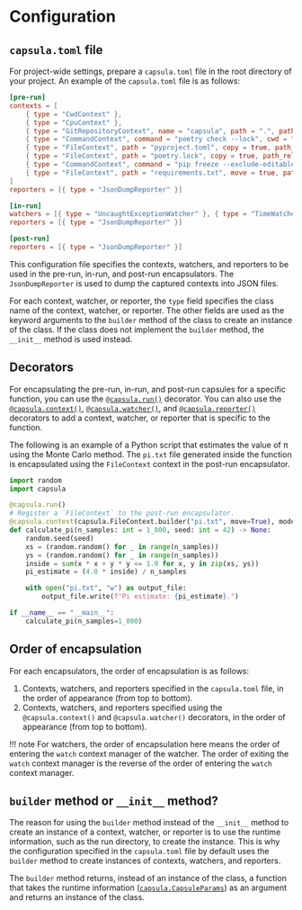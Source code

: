 # Configuration

## `capsula.toml` file

For project-wide settings, prepare a `capsula.toml` file in the root directory of your project. An example of the `capsula.toml` file is as follows:

```toml
[pre-run]
contexts = [
    { type = "CwdContext" },
    { type = "CpuContext" },
    { type = "GitRepositoryContext", name = "capsula", path = ".", path_relative_to_project_root = true },
    { type = "CommandContext", command = "poetry check --lock", cwd = ".", cwd_relative_to_project_root = true },
    { type = "FileContext", path = "pyproject.toml", copy = true, path_relative_to_project_root = true },
    { type = "FileContext", path = "poetry.lock", copy = true, path_relative_to_project_root = true },
    { type = "CommandContext", command = "pip freeze --exclude-editable > requirements.txt", cwd = ".", cwd_relative_to_project_root = true },
    { type = "FileContext", path = "requirements.txt", move = true, path_relative_to_project_root = true },
]
reporters = [{ type = "JsonDumpReporter" }]

[in-run]
watchers = [{ type = "UncaughtExceptionWatcher" }, { type = "TimeWatcher" }]
reporters = [{ type = "JsonDumpReporter" }]

[post-run]
reporters = [{ type = "JsonDumpReporter" }]
```

This configuration file specifies the contexts, watchers, and reporters to be used in the pre-run, in-run, and post-run encapsulators. The `JsonDumpReporter` is used to dump the captured contexts into JSON files.

For each context, watcher, or reporter, the `type` field specifies the class name of the context, watcher, or reporter. The other fields are used as the keyword arguments to the `builder` method of the class to create an instance of the class. If the class does not implement the `builder` method, the `__init__` method is used instead.

## Decorators

For encapsulating the pre-run, in-run, and post-run capsules for a specific function, you can use the [`@capsula.run()`](reference/capsula/index.md#capsula.run) decorator. You can also use the [`@capsula.context()`](reference/capsula/index.md#capsula.context), [`@capsula.watcher()`](reference/capsula/index.md#capsula.watcher), and [`@capsula.reporter()`](reference/capsula/index.md#capsula.reporter) decorators to add a context, watcher, or reporter that is specific to the function.

The following is an example of a Python script that estimates the value of π using the Monte Carlo method. The `pi.txt` file generated inside the function is encapsulated using the `FileContext` context in the post-run encapsulator.

```python
import random
import capsula

@capsula.run()
# Register a `FileContext` to the post-run encapsulator.
@capsula.context(capsula.FileContext.builder("pi.txt", move=True), mode="post")
def calculate_pi(n_samples: int = 1_000, seed: int = 42) -> None:
    random.seed(seed)
    xs = (random.random() for _ in range(n_samples))
    ys = (random.random() for _ in range(n_samples))
    inside = sum(x * x + y * y <= 1.0 for x, y in zip(xs, ys))
    pi_estimate = (4.0 * inside) / n_samples

    with open("pi.txt", "w") as output_file:
        output_file.write(f"Pi estimate: {pi_estimate}.")

if __name__ == "__main__":
    calculate_pi(n_samples=1_000)
```

## Order of encapsulation

For each encapsulators, the order of encapsulation is as follows:

1. Contexts, watchers, and reporters specified in the `capsula.toml` file, in the order of appearance (from top to bottom).
2. Contexts, watchers, and reporters specified using the `@capsula.context()` and `@capsula.watcher()` decorators, in the order of appearance (from top to bottom).

!!! note
    For watchers, the order of encapsulation here means the order of entering the `watch` context manager of the watcher. The order of exiting the `watch` context manager is the reverse of the order of entering the `watch` context manager.

## `builder` method or `__init__` method?

The reason for using the `builder` method instead of the `__init__` method to create an instance of a context, watcher, or reporter is to use the runtime information, such as the run directory, to create the instance. This is why the configuration specified in the `capsula.toml` file by default uses the `builder` method to create instances of contexts, watchers, and reporters.

The `builder` method returns, instead of an instance of the class, a function that takes the runtime information ([`capsula.CapsuleParams`](reference/capsula/index.md#capsula.CapsuleParams)) as an argument and returns an instance of the class.
